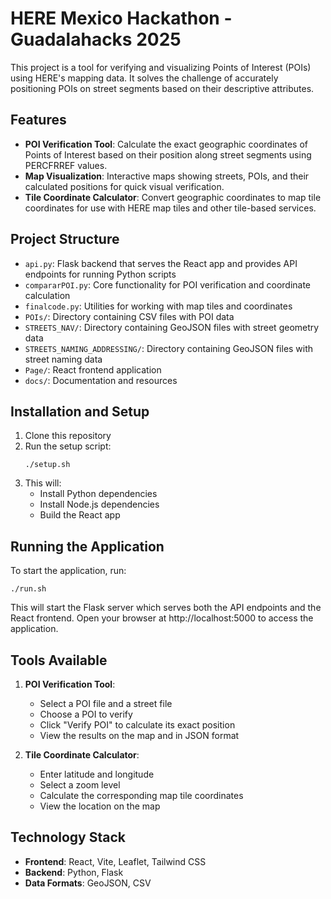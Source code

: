 # HERE Mexico Hackathon - Guadalahacks 2025

This project is a tool for verifying and visualizing Points of Interest (POIs) using HERE's mapping data. It solves the challenge of accurately positioning POIs on street segments based on their descriptive attributes.

## Features

- **POI Verification Tool**: Calculate the exact geographic coordinates of Points of Interest based on their position along street segments using PERCFRREF values.
- **Map Visualization**: Interactive maps showing streets, POIs, and their calculated positions for quick visual verification.
- **Tile Coordinate Calculator**: Convert geographic coordinates to map tile coordinates for use with HERE map tiles and other tile-based services.

## Project Structure

- `api.py`: Flask backend that serves the React app and provides API endpoints for running Python scripts
- `compararPOI.py`: Core functionality for POI verification and coordinate calculation
- `finalcode.py`: Utilities for working with map tiles and coordinates
- `POIs/`: Directory containing CSV files with POI data
- `STREETS_NAV/`: Directory containing GeoJSON files with street geometry data
- `STREETS_NAMING_ADDRESSING/`: Directory containing GeoJSON files with street naming data
- `Page/`: React frontend application
- `docs/`: Documentation and resources

## Installation and Setup

1. Clone this repository
2. Run the setup script:
   ```
   ./setup.sh
   ```
3. This will:
   - Install Python dependencies
   - Install Node.js dependencies
   - Build the React app

## Running the Application

To start the application, run:
```
./run.sh
```

This will start the Flask server which serves both the API endpoints and the React frontend.
Open your browser at http://localhost:5000 to access the application.

## Tools Available

1. **POI Verification Tool**:
   - Select a POI file and a street file
   - Choose a POI to verify
   - Click "Verify POI" to calculate its exact position
   - View the results on the map and in JSON format

2. **Tile Coordinate Calculator**:
   - Enter latitude and longitude
   - Select a zoom level
   - Calculate the corresponding map tile coordinates
   - View the location on the map

## Technology Stack

- **Frontend**: React, Vite, Leaflet, Tailwind CSS
- **Backend**: Python, Flask
- **Data Formats**: GeoJSON, CSV
